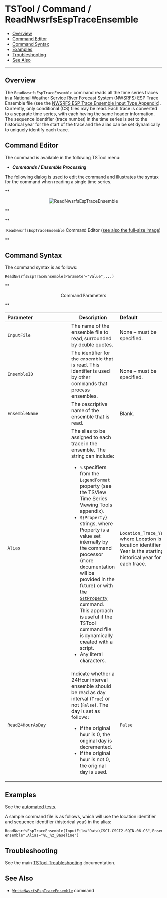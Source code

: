 # TSTool / Command / ReadNwsrfsEspTraceEnsemble #

*   [Overview](#overview)
*   [Command Editor](#command-editor)
*   [Command Syntax](#command-syntax)
*   [Examples](#examples)
*   [Troubleshooting](#troubleshooting)
*   [See Also](#see-also)

-------------------------

## Overview ##

The `ReadNwsrfsEspTraceEnsemble` command reads all the time series traces in a National Weather Service River Forecast System (NWSRFS) ESP Trace Ensemble file
(see the [NWSRFS ESP Trace Ensemble Input Type Appendix](../../datastore-ref/NWSRFSEspTraceEnsemble/NWSRFSEspTraceEnsemble.md)).
Currently, only conditional (CS) files may be read.
Each trace is converted to a separate time series, with each having the same header information.
The sequence identifier (trace number) in the time series is set to the historical
year for the start of the trace and the alias can be set dynamically to uniquely identify each trace.

## Command Editor ##

The command is available in the following TSTool menu:

*   ***Commands / Ensemble Processing***

The following dialog is used to edit the command and illustrates the syntax for the command when reading a single time series.

**<p style="text-align: center;">
![ReadNwsrfsEspTraceEnsemble](ReadNwsrfsEspTraceEnsemble.png)
</p>**

**<p style="text-align: center;">
`ReadNwsrfsEspTraceEnsemble` Command Editor (<a href="../ReadNwsrfsEspTraceEnsemble.png">see also the full-size image</a>)
</p>**

## Command Syntax ##

The command syntax is as follows:

```text
ReadNwsrfsEspTraceEnsemble(Parameter="Value",...)
```

**<p style="text-align: center;">
Command Parameters
</p>**

|**Parameter**&nbsp;&nbsp;&nbsp;&nbsp;&nbsp;&nbsp;&nbsp;&nbsp;&nbsp;&nbsp;&nbsp;&nbsp;&nbsp;&nbsp;&nbsp;&nbsp;&nbsp;&nbsp;&nbsp;&nbsp;&nbsp;&nbsp;&nbsp;&nbsp;&nbsp;|**Description**|**Default**&nbsp;&nbsp;&nbsp;&nbsp;&nbsp;&nbsp;&nbsp;&nbsp;&nbsp;&nbsp;&nbsp;&nbsp;&nbsp;&nbsp;&nbsp;&nbsp;&nbsp;&nbsp;&nbsp;&nbsp;&nbsp;&nbsp;&nbsp;&nbsp;&nbsp;&nbsp;&nbsp;|
|--------------|-----------------|-----------------|
| `InputFile` | The name of the ensemble file to read, surrounded by double quotes. | None – must be specified. |
| `EnsembleID` | The identifier for the ensemble that is read.  This identifier is used by other commands that process ensembles. | None – must be specified. |
| `EnsembleName` | The descriptive name of the ensemble that is read. | Blank. |
| `Alias` | The alias to be assigned to each trace in the ensemble.  The string can include:<ul><li> `%` specifiers from the `LegendFormat` property (see the TSView Time Series Viewing Tools appendix).</li><li> `${Property}` strings, where Property is a value set internally by the command processor (more documentation will be provided in the future) or with the [`SetProperty`](../SetProperty/SetProperty.md) command.  This approach is useful if the TSTool command file is dynamically created with a script.</li><li> Any literal characters. | `Location_Trace_Year`, where Location is the location identifier and Year is the starting historical year for each trace. |
| `Read24HourAsDay` | Indicate whether a 24Hour interval ensemble should be read as day interval (`True`) or not (`False`).  The day is set as follows:<ul><li> If the original hour is 0, the original day is decremented.</li><li> If the original hour is not 0, the original day is used.</li></ul> | `False` |

## Examples ##

See the [automated tests](https://github.com/OpenCDSS/cdss-app-tstool-test/tree/master/test/commands/ReadNwsrfsEspTraceEnsemble).

A sample command file is as follows, which will use the location identifier and sequence identifier (historical year) in the alias:

```
ReadNwsrfsEspTraceEnsemble(InputFile="Data\CSCI.CSCI2.SQIN.06.CS",EnsembleID="Ensemble_CSCI2",EnsembleName="test ensemble",Alias="%L_%z_Baseline")
```

## Troubleshooting ##

See the main [TSTool Troubleshooting](../../troubleshooting/troubleshooting.md) documentation.

## See Also ##

*   [`WriteNwsrfsEspTraceEnsemble`](../WriteNwsrfsEspTraceEnsemble/WriteNwsrfsEspTraceEnsemble.md) command
